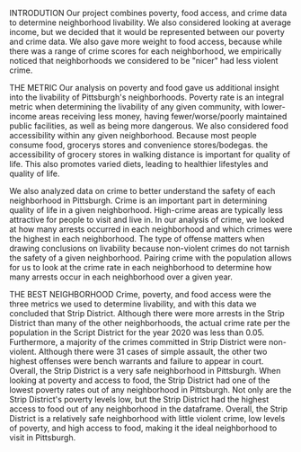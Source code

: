 INTRODUTION 
Our project combines poverty, food access, and crime data to determine neighborhood livability. We also considered looking at average income, but we decided that it would be represented between our poverty and crime data. We also gave more weight to food access, because while there was a range of crime scores for each neighborhood, we empirically noticed that neighborhoods we considered to be "nicer" had less violent crime. 

THE METRIC
Our analysis on poverty and food gave us additional insight into the livability of Pittsburgh's neighborhoods. Poverty rate is an integral metric when determining the livability of any given community, with lower-income areas receiving less money, having fewer/worse/poorly maintained public facilities, as well as being more dangerous. We also considered food accessibility within any given neighborhood. Because most people consume food, grocerys stores and convenience stores/bodegas. the accessibility of grocery stores in walking distance is important for quality of life. This also promotes varied diets, leading to healthier lifestyles and quality of life. 

We also analyzed data on crime to better understand the safety of each neighborhood in Pittsburgh. Crime is an important part in determining quality of life in a given neighborhood. High-crime areas are typically less attractive for people to visit and live in. In our analysis of crime, we looked at how many arrests occurred in each neighborhood and which crimes were the highest in each neighborhood. The type of offense matters when drawing conclusions on livability because non-violent crimes do not tarnish the safety of a given neighborhood. Pairing crime with the population allows for us to look at the crime rate in each neighborhood to determine how many arrests occur in each neighborhood over a given year. 

THE BEST NEIGHBORHOOD
Crime, poverty, and food access were the three metrics we used to determine livability, and with this data we concluded that Strip District. Although there were more arrests in the Strip District than many of the other neighborhoods, the actual crime rate per the population in the Script District for the year 2020 was less than 0.05. Furthermore, a majority of the crimes committed in Strip District were non-violent. Although there were 31 cases of simple assault, the other two highest offenses were bench warrants and failure to appear in court. Overall, the Strip District is a very safe neighborhood in Pittsburgh. When looking at poverty and access to food, the Strip District had one of the lowest poverty rates out of any neighborhood in Pittsburgh. Not only are the Strip District's poverty levels low, but the Strip District had the highest access to food out of any neighborhood in the dataframe. Overall, the Strip District is a relatively safe neighborhood with little violent crime, low levels of poverty, and high access to food, making it the ideal neighborhood to visit in Pittsburgh.
